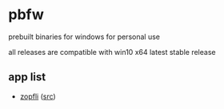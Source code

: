 # pbfw
prebuilt binaries for windows for personal use

all releases are compatible with win10 x64 latest stable release

## app list

- [zopfli](https://github.com/hyrious/pbfw/releases/tag/zopfli) ([src](https://github.com/google/zopfli))
